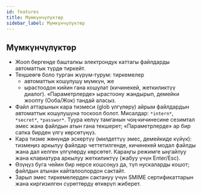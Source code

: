 ```yaml
---
id: features
title: Мүмкүнчүлүктөр
sidebar_label: Мүмкүнчүлүктөр
---
```


## Мүмкүнчүлүктөр

- Жооп бергенде баштапкы электрондук каттагы файлдарды автоматтык түрдө тиркейт.
- Теңшеөгө боло турган жүрүм‑турум: тиркемелер
  - автоматтык кошулушу мүмкүн, же
  - ырастоодон кийин гана кошулат (кичинекей, жеткиликтүү диалог). «Параметрлерде» ырастоону жандырып, демейки жоопту (Ооба/Жок) тандай аласыз.
- Файл аттарынын кара тизмеси (glob үлгүлөрү) айрым файлдардын автоматтык кошулушуна тоскоол болот. Мисалдар: `*intern*`, `*secret*`, `*passwor*`.
  Туура келүү тамганын чоң‑кичинесине сезимтал эмес жана файлдын атын гана текшерет; «Параметрлерде» ар бир сапка бирден үлгү көрсөтүңүз.
- Кара тизме жөнүндө эскертүү (милдеттүү эмес, демейкиде күйүк): тизмеңиз аркылуу файлдар четтетилгенде, кичинекей модал файлды жана дал келген үлгүлөрдү көрсөтөт. Караңгы режимге ыңгайлуу жана клавиатура аркылуу жеткиликтүү (жабуу үчүн Enter/Esc).
- Өзүңүз буга чейин бир нерсе кошсоңуз да, түп нускаларды кошот; файлдын атынан кайталоолордон сактайт.
- Зарыл эмес тиркемелерден сактануу үчүн SMIME сертификаттарын жана киргизилген сүрөттөрдү өткөрүп жиберет.
